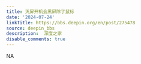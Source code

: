 ```yaml
---
title: 灭屏开机会黑屏除了鼠标
date: '2024-07-24'
linkTitle: https://bbs.deepin.org/en/post/275478
source: deepin_bbs
description:  深度之家 
disable_comments: true
---
```

NA
